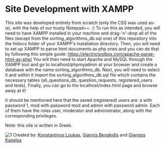 # Site Development with XAMPP

This site was developed entirely from scratch (only the CSS was used as-is), with the help of our trusty Notepad++. :)
To run this as intended, you will need to have XAMPP installed in your machine and drag-'n'-drop all of the files (except from
the sorting_algorithms_db.sql one) of this repository into the htdocs folder of your XAMPP's installation directory. Then,
you will need to set up XAMPP to parse html documents as php ones and you can do that by following this simple guide:
https://electrictoolbox.com/apache-parse-html-as-php/
You will then need to start Apache and MySQL through the XAMPP tool and go to localhost/phpmyadmin at
your browser and create a database with the name sorting_algorithms_db. Next, you will need to select it and within it
import the sorting_algorithms_db.sql file which contains the necessary tables (all_questions_db, question_requests, registered_users and tests).
Finally, you can go to the localhost/index.html page and browse away at it!

It should be mentioned here that the saved (registered) users are: 
a with password 1,
mod with password mod and
admin with password admin.
Each of them have the roles user, moderator and administrator, along with the corresponding privileges.

Note: this site is written in Greek.

![1](https://user-images.githubusercontent.com/105225491/172657137-d800ecf4-d640-46ae-b53d-ecd1f7258d6e.png)
Created by: [Konstantinos Loukas](https://github.com/KostasLoukas), [Giannis Benakidis](https://github.com/GBenakidis) and [Giwrgos Kapelos](https://github.com/GiwrgosKapelos)
